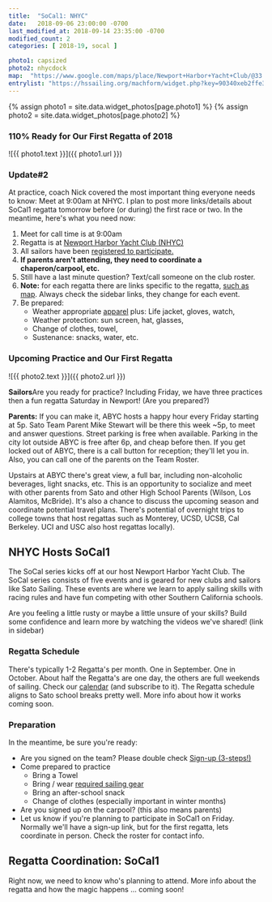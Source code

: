 ```yaml
---
title:  "SoCal1: NHYC"
date:   2018-09-06 23:00:00 -0700
last_modified_at: 2018-09-14 23:35:00 -0700
modified_count: 2
categories: [ 2018-19, socal ]

photo1: capsized
photo2: nhycdock
map:  "https://www.google.com/maps/place/Newport+Harbor+Yacht+Club/@33.6053653,-117.9096753,15z/data=!4m5!3m4!1s0x0:0xdd5113b21488522f!8m2!3d33.6053653!4d-117.9096753https://www.google.com/maps/place/Newport+Harbor+Yacht+Club/@33.6053653,-117.9096753,15z/data=!4m5!3m4!1s0x0:0xdd5113b21488522f!8m2!3d33.6053653!4d-117.9096753"
entrylist: "https://hssailing.org/machform/widget.php?key=90340xeb2ffe3c5d"
---
```

{% assign photo1 = site.data.widget_photos[page.photo1] %}
{% assign photo2 = site.data.widget_photos[page.photo2] %}


### 110% Ready for Our First Regatta of 2018
![{{ photo1.text }}]({{ photo1.url }})

<div class="alert alert-info">
<h3>Update#2</h3>
<p>At practice, coach Nick covered the most important thing everyone needs to know: Meet at 9:00am at NHYC. I plan to post more links/details about SoCal1 regatta tomorrow before (or during) the first race or two.  In the meantime, here's what you need now:
</p><p></p>

<ol><li>
Meet for call time is at 9:00am</li><li>
Regatta is at <a href="{{ page.map }}" target="_blank">Newport Harbor Yacht Club (NHYC)</a></li><li>
All sailors have been <a href="{{page.entrylist}}" target="_blank">registered to participate.</a></li><li>
<strong>If parents aren't attending, they need to coordinate a chaperon/carpool, etc.</strong></li><li>
Still have a last minute question? Text/call someone on the club roster.</li><li>
<strong>Note:</strong> for each regatta there are links specific to the regatta, <a class="btn btn-default btn-sm" role="button"  href="{{page.map}}" target="_blank">such as map</a>. Always check the sidebar links, they change for each event.</li><li>
Be prepared: <ul><li>Weather appropriate <a href="/apparel/">apparel</a> plus: Life jacket, gloves, watch, </li><li>Weather protection: sun screen, hat, glasses, </li><li>Change of clothes, towel, </li><li>Sustenance: snacks, water, etc.</li></ul>
</li></ol>
</div>

<!--more-->


### Upcoming Practice and Our First Regatta

![{{ photo2.text }}]({{ photo2.url }})


<div class="alert alert-info">
<p><strong>Sailors</strong>Are you ready for practice? Including Friday, we have three practices then a fun regatta Saturday in Newport! (Are you prepared?)</p>

<p><strong>Parents:</strong> If you can make it, ABYC hosts a happy hour every Friday starting at 5p. Sato Team Parent Mike Stewart will be there this week ~5p, to meet and answer questions.  Street parking is free when available. Parking in the city lot outside ABYC is free after 6p, and cheap before then. If you get locked out of ABYC, there is a call button for reception; they'll let you in. Also, you can call one of the parents on the Team Roster. </p>

<p>Upstairs at ABYC there's great view, a full bar, including non-alcoholic beverages, light snacks, etc. This is an opportunity to socialize and meet with other parents from Sato and other High School Parents (Wilson, Los Alamitos, McBride). It's also a chance to discuss the upcoming season and coordinate potential travel plans. There's potential of overnight trips to college towns that host regattas such as Monterey, UCSD, UCSB, Cal Berkeley. UCI and USC also host regattas locally).</p>
</div>


## NHYC Hosts SoCal1

The SoCal series kicks off at our host Newport Harbor Yacht Club. The SoCal series consists of five events and is geared for new clubs and sailors like Sato Sailing. These events are where we learn to apply sailing skills with racing rules and have fun competing with other Southern California schools.

Are you feeling a little rusty or maybe a little unsure of your skills? Build some confidence and learn more by watching the videos we've shared! (link in sidebar)

### Regatta Schedule

There's typically 1-2 Regatta's per month. One in September. One in October. About half the Regatta's are one day, the others are full weekends of sailing. Check our [calendar](/calendar/) (and subscribe to it). The Regatta schedule aligns to Sato school breaks pretty well. More info about how it works coming soon.

### Preparation

In the meantime, be sure you're ready:

-   Are you signed on the team? Please double check [Sign-up (3-steps!)](/about/)
-   Come prepared to practice
    -   Bring a Towel
    -   Bring / wear [required sailing gear](/apparel/)
    -   Bring an after-school snack
    -   Change of clothes (especially important in winter months)
-   Are you signed up on the carpool? (this also means parents)
-   Let us know if you're planning to participate in SoCal1 on Friday. Normally we'll have a sign-up link, but for the first regatta, lets coordinate in person. Check the roster for contact info.

## Regatta Coordination: SoCal1

Right now, we need to know who's planning to attend. More info about the regatta and how the magic happens ... coming soon!
